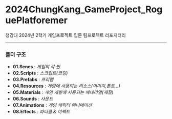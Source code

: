 # 2024ChungKang_GameProject_RoguePlatforemer
청강대 2024년 2학기 게임프로젝트 입문 팀프로젝트 리포지터리



---



### 폴더 구조
* **01.Senes** : *게임의 각 씬*
* **02.Scripts** : *스크립트(코딩)* 
* **03.Prefabs** : *프리펩*
* **04.Resources** : *게임에 사용되는 리소스(이미지,폰트...)*
* **05.Materials** : *게임 개발에 사용되는 메테리얼(재질)*
* **06.Sounds** : *사운드*
* **07.Animations** : *게임 캐릭터 애니메이션*
* **08.Effects** : *파티클 & 이펙트*
